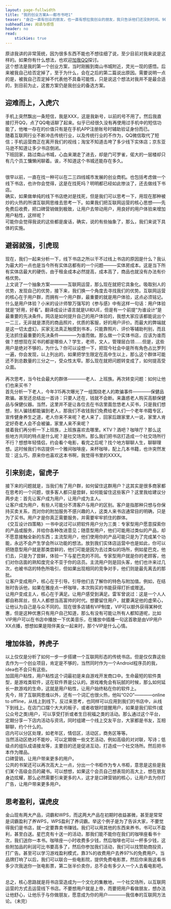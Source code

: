 ```yaml
---
layout: page-fullwidth
title: "我的创业方案A——都市书吧1"
teaser: "身边一直有创业的朋友，也一直有想拉我创业的朋友，我只告诉他们还没到时间。90%的人都想过创业，但只有10%的人去做了，最后又只有这10%里面的10%成功了。我从来没有忘记过我的创业之心，在我的计划里会在25岁决定一个去留，是留在深圳还是回家创业(我不会呆在深圳或其他大城市创业，原因以后再说)，而决定这一去留的索引，很现实——就是在我25岁时的年薪。"
subheadline: 阅读与感悟
header: no
read: 
    stickies: true
---
```


原谅我讲的非常笼统，因为很多东西不能也不想往细了说，至少目前对我来说是这样的。如果你有什么想法，也欢迎[加我QQ](http://blog.kymjs.com/about)探讨。<br>
这个想法是我的第一个创业方案，当时刚搬到南山书城附近，灵光一现的感悟。后来被我自己给否定掉了，至于为什么，会在之后的第二篇说出原因。需要说明一点的是，被我自己否定掉不代表他不具备可能性，只是说这个想法对我并不是最合适的，到目前为止，这套方案仍是我创业的备选方案。<br>

## 迎难而上，入虎穴
手机上突然飘出一条短信，我是XXX，这是我新号，以前的号不用了。然后我直接打开QQ，点了QQ电话聊了起来。似乎已经很久没有再使用过手机中的短信功能了，他唯一存在的价值只有是在手机APP注册账号时辅助验证身份而已。<br>
随着互联网行业不断冲击传统行业，以及传统行业的不作为，QQ微信取代了短信；手机运营商正在离开我们的视线；淘宝不知道击垮了多少线下实体店；京东亚马逊不知道让多少书店倒闭。<br>
下班回家，路过南山书城，心血来潮走了进去，却是门可罗雀，偌大的一层楼却只有几个员工慵懒闲聊着。诶，不知道这个书城还能存在多久。<br><br>

很早以前，一直在找一种可以在二三四线城市发展的创业商机。也包括考虑做一个线下书店，也许你会觉得，这是在找死吗？明明都已经如此惨淡了，还去做线下书店。<br>
确实，如果做单纯的线下书店绝对是找死，但是我们可以思考一下，用现在那种被炒的火热的所谓互联网思维去思考一下。如果我们把互联网运营的核心思想——先免费后收费，把口碑营销做到极致，让用户去带动用户，用良好的用户体验来增加用户粘性，这样呢？<br>
可能你会觉得我说的这些都是废话，确实，说的有些抽象了，那么，我们来说下具体的实施。<br>

## 避弱就强，引虎现
现在，我们一起来分析一下，线下书店之所以干不过线上书店的原因是什么？我认为最大的一点也是当今所有实体店都有的一个问题———实体房成本。这是当下所有实体店最大的硬伤，由于租金成本必然提高，成本高了，商品也就没有办法有价格优势。<br>
上文说了一个抽象方案————互联网运营，那么现在就把它具象化。吸取别人的优势，发现自己的优势，接下来，我们换一个角度去寻找我们的优势。互联网运营的核心在于用户群，而拥有一个用户群，最重要的就是用户体验，这点必须铭记。<br>
什么是用户体验？小米的设计师黎万强写的《参与感》中有这样一句话：用户体验就是“好用，好看”。翻译成设计语言就是UI和UE，但是有一个前提“为谁设计”是最重要的先决条件。网店是如何提升自己的用户体验的，我想大家应该都能说出个一二三，无非就是漂亮的商品照片，优质的客服，好的用户评价。而最大的弊端就是这一切太虚幻，买家无法真正触摸到书本，只能靠照片、评价等辅助判别，而且无法抓住最重要的先决条件————为谁而做。那么做一个实体书店，应该为谁而做？想想现在买书的都是哪些人？学生，老师，文人，管理层白领……但是，这些用户是绝对不够的，为什么？你可以设想一下，把现今社会中是所有角色占比罗列一遍，你会发现，以上列出的，如果把学生限定在高中生以上，那么这个群体可能还不到总数量的三分之一，受众性太窄。那么现在就把问题转变成了，如何提高受众面。<br><br>
再次思考，当今社会最大的群体————老人、上班族。再次转变问题：如何让他们也来买书？<br>
首先分析一下老人，今年315再次曝光了一组围绕老人的欺骗事件————保健品欺骗。甚至还总结出一首诗：只要人还在，钱就不会断。来蛊惑老人购买高额保健品与保健仪器。当然，这里并不是让各位去在书店里面忽悠老人买书，只是我们想想，别人骗钱都能骗到老人，那我们不收钱我们免费给老人们一个老年书籍专区，宣传健身养生之道，老人你来不来呢？老人来了，回家后跟家里人一说，家里人肯定好奇老人会不会被骗，家里人来不来呢？<br>
接着我们再分析一下上班族，上班族喜欢去哪里。KTV？酒吧？咖啡厅？那么这些地方共同的特点是什么呢？是社交场所。那么我们把书店打造成一个社交场所行不行？想想年轻情侣，约会看个电影，看完之后呢？找个地方聊聊人生，聊聊理想。这时候我们书店提供一个雅间咖啡座，来杯咖啡，配上几本书籍，也许突然发现：这么巧，原来你也喜欢这本书啊，我觉得书里的XXXX。<br>

## 引来别走，留虎子
接下来的问题就是，当我们有了用户群，如何留住这群用户？这其实是很多商家都在思考的一个问题，很多客人都只是尝鲜，如何能留住这些客户？这里我给建议分两步走：首先让客户成为用户，让用户成为主人。<br>
让客户成为用户，有些人可能分不清客户与用户的区别。客户是指那种只想与你保持买卖关系，而对你的附加服务不感兴趣的人，这类人来书店通常目的明确，只是为了买书。用户才是你真正需要服务，并需要牢牢抓住的群体。<br>
《交互设计四策略》一书中说过可以把软件用户分为三类：专家型用户愿意探索你的产品或服务，并给你各种改进意见；随意型用户，他们可能用过类似的产品，却不愿意接触全新的东西；主流型用户，他们使用你的产品可能只是为了完成某个功能，永远不会产生学会所以功能的想法。放到我们实体店运营中也是如此，你可以把随意型用户就是那类尝鲜的，他们可能是因为去过类似的场所，例如星巴克，他们去，只是为了尝鲜，体验一下与星巴克的不同。专家型用户就是你的老顾客，他们对你店面的熟知度完全不亚于你的店员。主流用户则是回头客，他们也许来过几次，也被书店的特色所吸引，但如果出现相同的竞争对手，他们则是最先离去的那批。<br>
让客户变成用户，核心在于引导。引导他们去了解你的特色与附加值。例如，在结账时告诉他，如果在雅座点一杯咖啡，本次购买的书能获得打折或赠送。<br>
让用户变成主人，核心在于满足。让用户感受到满足。雷军曾说过：这是一个人人都自称屌丝，但人人都想当高富帅的时代。想要留住用户，就要满足他的虚荣心，让他认为自己是与众不同的。现在很多店铺有VIP制度，VIP可以额外获得某种优惠，但是这种优惠只有用户自己知道，那么有没有可能让所有人都知道呢，比如VIP用户可以在书店中播放一下优美音乐，在播放中插播一句这首歌是由VIP用户XX点播，想想如果是陪伴美女一起来时，那个VIP是什么心情。<br>

## 增加体验，养虎子
以上仅仅是分析了如何一步一步搭建一个互联网形态的传统书店。但是仅仅靠这些去作为一个创业项目，肯定是不够的，当然同时作为一个Android程序员的我，idea也不会只有这些。<br>
加固用户粘性，用户粘性这个词最初是来自游戏开发商口中。生命最短的软件类型，是游戏类软件，这在软件界是公认的。游戏难免会有玩腻的时候，那么如何延长一款游戏的生命，这就是用户粘性，让用户始终粘在你的软件上。<br>
先今，除了互联网思维以外，还有一个词汇也很火热，他叫“O2O”————online to offline，从线上到线下。反过来思考，也同样可以应用到我们的书店中，从线下到线上。在店门口摆个大大的板子，或者收银时提醒用户，如果是我们软件(或公众号之类)用户，可以享受打折或者生日祝福之类的活动。那么通过这个平台，定期分享一下店内活动与资讯，同时组建一个线上交友平台，大家都是书友，互相聊聊，约个什么的。<br>
店内可以分区处理，如老年区，情侣区，活动区，商务区等等。<br>
当然活动区绝对不能吵，可以定期做一些文艺活动，例如高级的对对联，写诗；低级点的组队成语接龙等，主要目的还是促进互动，打造成一个社交场所。然后把书本作为赠品。<br>
口碑营销，让用户带来更多的用户。<br>
公共的书架还可以再次高大上一点，分出一个书柜作为专人书柜，意思是这些是我们某个高级会员的藏书。可以想想，如果这个会员自己想表现的高大上，想在朋友身边炫耀，那么必然需要引来更多的人，这才是口碑营销的核心，让用户去为你打广告，让用户带来更多用户。<br>

## 思考盈利，谋虎皮
金山现有两大产品，词霸和WPS，而这两大产品在初期时收益甚微，甚至是常常是词霸盈利了养WPS，WPS盈利了养词霸。举这个例子是为了告诉大家，不要觉得我们是书店，就一定要靠卖书赚钱。我们可以用其他的东西来养书，书可以不盈利，甚至白送。星巴克有十送一的活动，那我们能不能你在我们的咖啡座看书十次，我们送你一本书。咖啡座一小时收费多少钱，然后咖啡也可以一杯多少钱，这些附加品的利润可比书要高多了，然后你参加我们活动，我们可以找赞助商投资，打广告。甚至可以学习游戏盈利模式，靠3%的收费用户去养97%的免费用户。当品牌打响了以后，我们可以联合一些电影院，提供免费电影票，然后你来我这看书多少次我送你一张电影票，第二张半价卖你，总不会有多少人一个人去看电影吧。<br><br>

总之，核心思路就是将书店营造成为一个文化的集散地，一个社交场所，以互联网运营的方式去运营线下书店。不要想用户就是上帝，而要把用户看做朋友，想办法让他舒心，让他乐于与你做朋友，愿意成为你的用户————我信奉的互联网方法论。（未完）<br>
